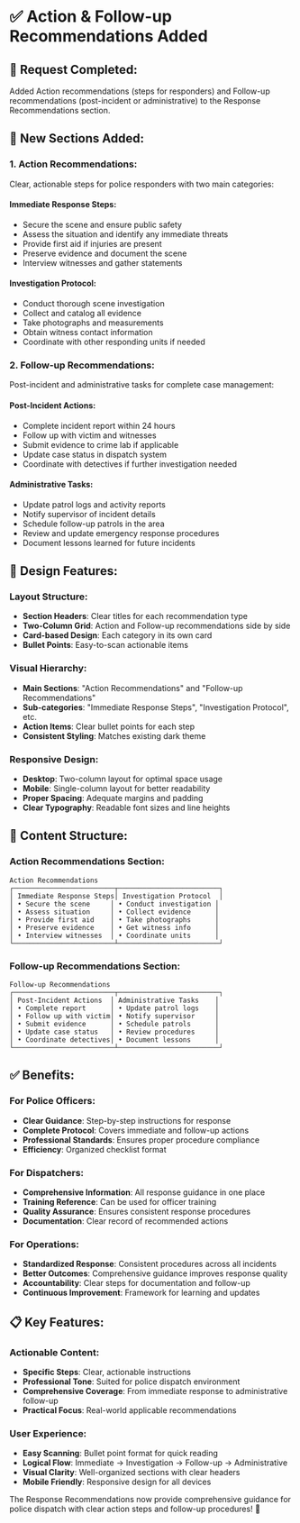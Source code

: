 # ✅ Action & Follow-up Recommendations Added

## 🎯 **Request Completed:**
Added Action recommendations (steps for responders) and Follow-up recommendations (post-incident or administrative) to the Response Recommendations section.

## 🔧 **New Sections Added:**

### **1. Action Recommendations:**
Clear, actionable steps for police responders with two main categories:

#### **Immediate Response Steps:**
- Secure the scene and ensure public safety
- Assess the situation and identify any immediate threats
- Provide first aid if injuries are present
- Preserve evidence and document the scene
- Interview witnesses and gather statements

#### **Investigation Protocol:**
- Conduct thorough scene investigation
- Collect and catalog all evidence
- Take photographs and measurements
- Obtain witness contact information
- Coordinate with other responding units if needed

### **2. Follow-up Recommendations:**
Post-incident and administrative tasks for complete case management:

#### **Post-Incident Actions:**
- Complete incident report within 24 hours
- Follow up with victim and witnesses
- Submit evidence to crime lab if applicable
- Update case status in dispatch system
- Coordinate with detectives if further investigation needed

#### **Administrative Tasks:**
- Update patrol logs and activity reports
- Notify supervisor of incident details
- Schedule follow-up patrols in the area
- Review and update emergency response procedures
- Document lessons learned for future incidents

## 🎨 **Design Features:**

### **Layout Structure:**
- **Section Headers**: Clear titles for each recommendation type
- **Two-Column Grid**: Action and Follow-up recommendations side by side
- **Card-based Design**: Each category in its own card
- **Bullet Points**: Easy-to-scan actionable items

### **Visual Hierarchy:**
- **Main Sections**: "Action Recommendations" and "Follow-up Recommendations"
- **Sub-categories**: "Immediate Response Steps", "Investigation Protocol", etc.
- **Action Items**: Clear bullet points for each step
- **Consistent Styling**: Matches existing dark theme

### **Responsive Design:**
- **Desktop**: Two-column layout for optimal space usage
- **Mobile**: Single-column layout for better readability
- **Proper Spacing**: Adequate margins and padding
- **Clear Typography**: Readable font sizes and line heights

## 🚀 **Content Structure:**

### **Action Recommendations Section:**
```
Action Recommendations
┌─────────────────────────┬─────────────────────────┐
│ Immediate Response Steps│ Investigation Protocol  │
│ • Secure the scene     │ • Conduct investigation │
│ • Assess situation     │ • Collect evidence      │
│ • Provide first aid    │ • Take photographs      │
│ • Preserve evidence    │ • Get witness info      │
│ • Interview witnesses  │ • Coordinate units      │
└─────────────────────────┴─────────────────────────┘
```

### **Follow-up Recommendations Section:**
```
Follow-up Recommendations
┌─────────────────────────┬─────────────────────────┐
│ Post-Incident Actions  │ Administrative Tasks    │
│ • Complete report      │ • Update patrol logs    │
│ • Follow up with victim│ • Notify supervisor     │
│ • Submit evidence      │ • Schedule patrols      │
│ • Update case status   │ • Review procedures     │
│ • Coordinate detectives│ • Document lessons      │
└─────────────────────────┴─────────────────────────┘
```

## ✅ **Benefits:**

### **For Police Officers:**
- **Clear Guidance**: Step-by-step instructions for response
- **Complete Protocol**: Covers immediate and follow-up actions
- **Professional Standards**: Ensures proper procedure compliance
- **Efficiency**: Organized checklist format

### **For Dispatchers:**
- **Comprehensive Information**: All response guidance in one place
- **Training Reference**: Can be used for officer training
- **Quality Assurance**: Ensures consistent response procedures
- **Documentation**: Clear record of recommended actions

### **For Operations:**
- **Standardized Response**: Consistent procedures across all incidents
- **Better Outcomes**: Comprehensive guidance improves response quality
- **Accountability**: Clear steps for documentation and follow-up
- **Continuous Improvement**: Framework for learning and updates

## 📋 **Key Features:**

### **Actionable Content:**
- **Specific Steps**: Clear, actionable instructions
- **Professional Tone**: Suited for police dispatch environment
- **Comprehensive Coverage**: From immediate response to administrative follow-up
- **Practical Focus**: Real-world applicable recommendations

### **User Experience:**
- **Easy Scanning**: Bullet point format for quick reading
- **Logical Flow**: Immediate → Investigation → Follow-up → Administrative
- **Visual Clarity**: Well-organized sections with clear headers
- **Mobile Friendly**: Responsive design for all devices

The Response Recommendations now provide comprehensive guidance for police dispatch with clear action steps and follow-up procedures! 🎉
